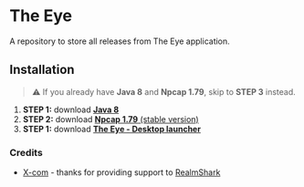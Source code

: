 # The Eye
A repository to store all releases from The Eye application.

## Installation

> :warning: If you already have **Java 8** and **Npcap 1.79**, skip to __STEP 3__ instead.

1. **STEP 1:** download [__Java 8__](https://github.com/Devwarlt/the-eye-resources/raw/refs/heads/main/redist/jre-8u431-windows-x64.exe)
2. **STEP 2:** download [__Npcap 1.79__ (stable version)](https://github.com/Devwarlt/the-eye-resources/raw/refs/heads/main/redist/npcap-1.79.exe)
3. **STEP 1:** download [__The Eye - Desktop launcher__](https://github.com/Devwarlt/the-eye-resources/raw/refs/heads/v1.0.0-alpha7/redist/The%20Eye%20-%20Installer%20-%20v1.1.0.exe)

### Credits
- [X-com](https://github.com/X-com) - thanks for providing support to [RealmShark](https://github.com/X-com/RealmShark)
